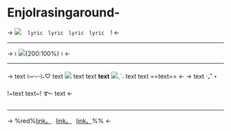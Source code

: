 # Enjolrasingaround-
-> ![](https://i.postimg.cc/NGz9s7ct/yh3c0l.gif)　`lyric　lyric　lyric　lyric`　! <-
***
-> `꒰⁠` ![](https://files.catbox.moe/k8i0qd.png){200:100%} `꒱⁠` <-
***
-> text ꒰⁠⑅⁠ᵕ⁠༚⁠ᵕ⁠꒱⁠˖⁠♡ text ![](https://files.catbox.moe/yobgwd.png) text text
**text** ![](https://i.postimg.cc/K3cVZ2qL/red154.gif)ˎˊ˗ text text ==text== <-
-> text ‧₊˚ ⋆ !~text text~! ࿐ text <-
***
-> %red%[link。]()⠀[link。]()⠀[link。]()%% <-
